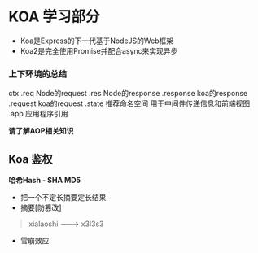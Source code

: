# KOA 学习部分
- Koa是Express的下一代基于NodeJS的Web框架
- Koa2是完全使用Promise并配合async来实现异步

### 上下环境的总结
ctx
 .req Node的request
 .res Node的response
 .response koa的response
 .request koa的request
 .state 推荐命名空间 用于中间件传递信息和前端视图
 .app 应用程序引用

**请了解AOP相关知识**

## Koa 鉴权

**哈希Hash - SHA  MD5**
- 把一个不定长摘要定长结果
- 摘要[防篡改]
> xialaoshi ---> x3l3s3
- 雪崩效应
